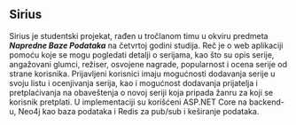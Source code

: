 ## Sirius 

Sirius je studentski projekat, rađen u tročlanom timu u okviru predmeta ***Napredne Baze Podataka*** na četvrtoj godini studija. Reč je o web aplikaciji pomoću koje se mogu pogledati detalji o serijama, kao što 
su opis serije, angažovani glumci, režiser, osvojene nagrade, popularnost i ocena serije od strane korisnika. Prijavljeni korisnici imaju mogućnosti dodavanja serije u svoju listu i ocenjivanja serija, kao i mogućnost dodavanja prijatelja i pretplaćivanja
na obaveštenja o novoj seriji koja pripada žanru za koji se korisnik pretplati. U implementaciji su korišćeni ASP.NET Core na backend-u, Neo4j kao baza podataka i Redis za pub/sub i keširanje podataka.
